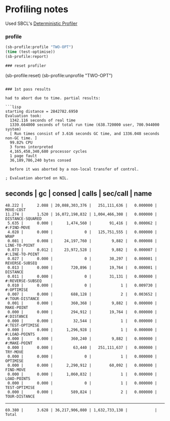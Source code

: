 # Profiling notes

Used SBCL's [Deterministic Profiler](http://www.sbcl.org/1.0/manual/Deterministic-Profiler.html#Deterministic-Profiler)

### profile

```lisp
(sb-profile:profile "TWO-OPT")
(time (test-optimise))
(sb-profile:report)

### reset profiler

```
(sb-profile:reset)
(sb-profile:unprofile "TWO-OPT")
```

### 1st pass results

had to abort due to time. partial results:

```lisp
starting distance = 2842782.6950
Evaluation took:
  1342.116 seconds of real time
  1339.664000 seconds of total run time (638.720000 user, 700.944000 system)
  [ Run times consist of 3.616 seconds GC time, and 1336.048 seconds non-GC time. ]
  99.82% CPU
  3 forms interpreted
  4,165,458,340,680 processor cycles
  1 page fault
  36,189,786,240 bytes consed
  
  before it was aborted by a non-local transfer of control.
  
; Evaluation aborted on NIL.
```

  seconds  |     gc     |     consed     |     calls     |  sec/call  |  name  
--------------------------------------------------------------------
    48.222 |      2.088 | 20,088,303,376 |   251,111,636 |   0.000000 | MOVE-COST
    11.274 |      1.520 | 16,072,198,832 | 1,004,466,308 |   0.000000 | DISTANCE-SQUARED
     5.635 |      0.000 |      1,474,560 |        91,416 |   0.000062 | #:FIND-MOVE
     4.028 |      0.000 |              0 |   125,751,555 |   0.000000 | WRAP
     0.081 |      0.008 |     24,197,760 |         9,882 |   0.000008 | LINE-TO-POINT
     0.073 |      0.012 |     23,972,528 |         9,882 |   0.000007 | #:LINE-TO-POINT
     0.027 |      0.000 |              0 |        30,297 |   0.000001 | REVERSE-SUBSEQ
     0.013 |      0.000 |        720,896 |        19,764 |   0.000001 | DISTANCE
     0.011 |      0.000 |              0 |        31,131 |   0.000000 | #:REVERSE-SUBSEQ
     0.010 |      0.000 |              0 |             1 |   0.009730 | #:OPTIMISE
     0.007 |      0.000 |        688,128 |             2 |   0.003652 | #:TOUR-DISTANCE
     0.001 |      0.000 |        360,368 |         9,882 |   0.000000 | MAKE-POINT
     0.000 |      0.000 |        294,912 |        19,764 |   0.000000 | #:DISTANCE
     0.000 |      0.000 |         32,544 |             1 |   0.000000 | #:TEST-OPTIMISE
     0.000 |      0.000 |      1,296,928 |             1 |   0.000000 | #:LOAD-POINTS
     0.000 |      0.000 |        360,240 |         9,882 |   0.000000 | #:MAKE-POINT
     0.000 |      0.000 |         63,440 |   251,111,637 |   0.000000 | TRY-MOVE
     0.000 |      0.000 |              0 |             1 |   0.000000 | OPTIMISE
     0.000 |      0.000 |      2,290,912 |        60,092 |   0.000000 | FIND-MOVE
     0.000 |      0.000 |      1,060,832 |             1 |   0.000000 | LOAD-POINTS
     0.000 |      0.000 |              0 |             1 |   0.000000 | TEST-OPTIMISE
     0.000 |      0.000 |        589,824 |             2 |   0.000000 | TOUR-DISTANCE
--------------------------------------------------------------------
    69.380 |      3.628 | 36,217,906,080 | 1,632,733,138 |            | Total




